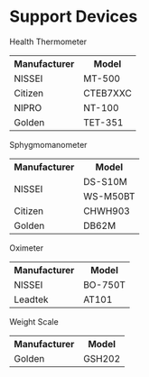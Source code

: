 # Support Devices
Health Thermometer
<table>
    <tr>
        <th>Manufacturer</th><th>Model</th>
    </tr>
    <tr>
        <td>NISSEI</td><td>MT-500</td>
    </tr>
    <tr>
        <td>Citizen</td><td>CTEB7XXC</td>
    </tr>
    <tr>
        <td>NIPRO</td><td>NT-100</td>
    </tr>
    <tr>
        <td>Golden</td><td>TET-351</td>
    </tr>
</table>

Sphygmomanometer
<table>
    <tr>
        <th>Manufacturer</th><th>Model</th>
    </tr>
    <tr>
        <td rowspan="2">NISSEI</td><td>DS-S10M</td>
    </tr>
    <tr>
        <td>WS-M50BT</td>
    </tr>
    <tr>
        <td>Citizen</td><td>CHWH903</td>
    </tr>
    <tr>
        <td>Golden</td><td>DB62M</td>
    </tr>
</table>

Oximeter
<table>
    <tr>
        <th>Manufacturer</th><th>Model</th>
    </tr>
    <tr>
        <td>NISSEI</td><td>BO-750T</td>
    </tr>
    <tr>
        <td>Leadtek</td><td>AT101</td>
    </tr>
</table>

Weight Scale
<table>
    <tr>
        <th>Manufacturer</th><th>Model</th>
    </tr>
    <tr>
        <td>Golden</td><td>GSH202</td>
    </tr>
</table>
